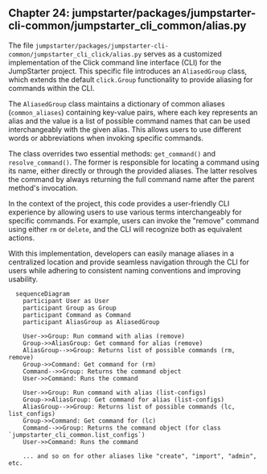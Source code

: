 ## Chapter 24: jumpstarter/packages/jumpstarter-cli-common/jumpstarter_cli_common/alias.py

 The file `jumpstarter/packages/jumpstarter-cli-common/jumpstarter_cli_click/alias.py` serves as a customized implementation of the Click command line interface (CLI) for the JumpStarter project. This specific file introduces an `AliasedGroup` class, which extends the default `click.Group` functionality to provide aliasing for commands within the CLI.

   The `AliasedGroup` class maintains a dictionary of common aliases (`common_aliases`) containing key-value pairs, where each key represents an alias and the value is a list of possible command names that can be used interchangeably with the given alias. This allows users to use different words or abbreviations when invoking specific commands.

   The class overrides two essential methods: `get_command()` and `resolve_command()`. The former is responsible for locating a command using its name, either directly or through the provided aliases. The latter resolves the command by always returning the full command name after the parent method's invocation.

   In the context of the project, this code provides a user-friendly CLI experience by allowing users to use various terms interchangeably for specific commands. For example, users can invoke the "remove" command using either `rm` or `delete`, and the CLI will recognize both as equivalent actions.

   With this implementation, developers can easily manage aliases in a centralized location and provide seamless navigation through the CLI for users while adhering to consistent naming conventions and improving usability.

 ```mermaid
   sequenceDiagram
     participant User as User
     participant Group as Group
     participant Command as Command
     participant AliasGroup as AliasedGroup

     User->>Group: Run command with alias (remove)
     Group->>AliasGroup: Get command for alias (remove)
     AliasGroup-->>Group: Returns list of possible commands (rm, remove)
     Group->>Command: Get command for (rm)
     Command-->>Group: Returns the command object
     User->>Command: Runs the command

     User->>Group: Run command with alias (list-configs)
     Group->>AliasGroup: Get command for alias (list-configs)
     AliasGroup-->>Group: Returns list of possible commands (lc, list_configs)
     Group->>Command: Get command for (lc)
     Command-->>Group: Returns the command object (for class `jumpstarter_cli_common.list_configs`)
     User->>Command: Runs the command

     ... and so on for other aliases like "create", "import", "admin", etc.
   ```